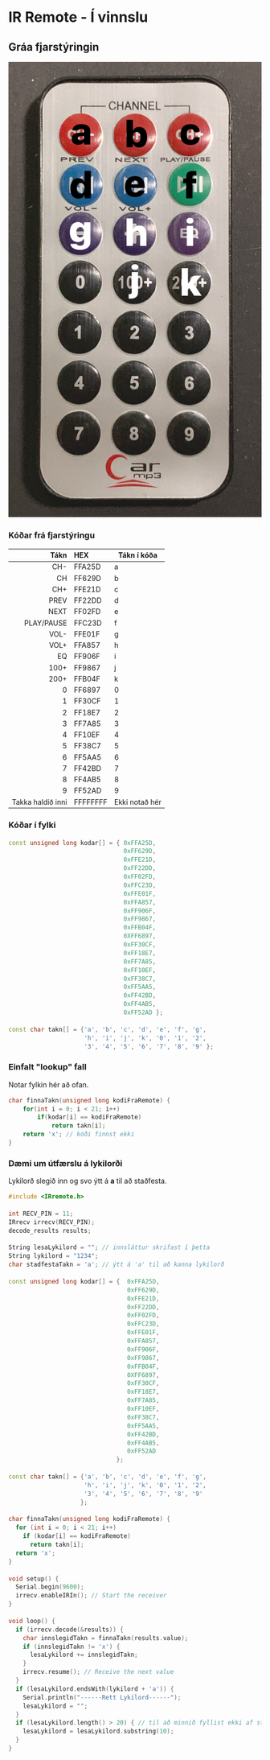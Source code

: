 # IR Remote - Í vinnslu

## Gráa fjarstýringin

![IR](../Myndir/ir_remote_merking_sm.png)

### Kóðar frá fjarstýringu

Tákn | HEX | Tákn í kóða
---: | :--- | ---
CH- | FFA25D | a
CH | FF629D | b
CH+ | FFE21D | c
PREV | FF22DD | d
NEXT | FF02FD | e
PLAY/PAUSE | FFC23D | f
VOL- | FFE01F | g
VOL+ | FFA857 | h
EQ | FF906F | i
100+ | FF9867 | j
200+ | FFB04F | k
0 | FF6897 | 0
1 | FF30CF | 1
2 | FF18E7 | 2
3 | FF7A85 | 3
4 | FF10EF | 4
5 | FF38C7 | 5
6 | FF5AA5 | 6
7 | FF42BD | 7
8 | FF4AB5 | 8
9 | FF52AD | 9
Takka haldið inni | FFFFFFFF | Ekki notað hér

### Kóðar í fylki

```c++
const unsigned long kodar[] = { 0xFFA25D,
                                0xFF629D,
                                0xFFE21D,
                                0xFF22DD,
                                0xFF02FD,
                                0xFFC23D,
                                0xFFE01F,
                                0xFFA857,
                                0xFF906F,
                                0xFF9867,
                                0xFFB04F,
                                0XFF6897,
                                0xFF30CF,
                                0xFF18E7,
                                0xFF7A85,
                                0xFF10EF,
                                0xFF38C7,
                                0xFF5AA5,
                                0xFF42BD,
                                0xFF4AB5,
                                0xFF52AD };

const char takn[] = {'a', 'b', 'c', 'd', 'e', 'f', 'g',
                     'h', 'i', 'j', 'k', '0', '1', '2',
                     '3', '4', '5', '6', '7', '8', '9' };
```

### Einfalt "lookup" fall

Notar fylkin hér að ofan.

```c++
char finnaTakn(unsigned long kodiFraRemote) {
    for(int i = 0; i < 21; i++)
        if(kodar[i] == kodiFraRemote)
            return takn[i];
    return 'x'; // kóði finnst ekki
}
```

### Dæmi um útfærslu á lykilorði

Lykilorð slegið inn og svo ýtt á **a** til að staðfesta.

```c++
#include <IRremote.h>

int RECV_PIN = 11;
IRrecv irrecv(RECV_PIN);
decode_results results;

String lesaLykilord = ""; // innsláttur skrifast í þetta
String lykilord = "1234";
char stadfestaTakn = 'a'; // ýtt á 'a' til að kanna lykilorð

const unsigned long kodar[] = {  0xFFA25D,
                                 0xFF629D,
                                 0xFFE21D,
                                 0xFF22DD,
                                 0xFF02FD,
                                 0xFFC23D,
                                 0xFFE01F,
                                 0xFFA857,
                                 0xFF906F,
                                 0xFF9867,
                                 0xFFB04F,
                                 0XFF6897,
                                 0xFF30CF,
                                 0xFF18E7,
                                 0xFF7A85,
                                 0xFF10EF,
                                 0xFF38C7,
                                 0xFF5AA5,
                                 0xFF42BD,
                                 0xFF4AB5,
                                 0xFF52AD
                              };

const char takn[] = {'a', 'b', 'c', 'd', 'e', 'f', 'g',
                     'h', 'i', 'j', 'k', '0', '1', '2',
                     '3', '4', '5', '6', '7', '8', '9'
                    };

char finnaTakn(unsigned long kodiFraRemote) {
  for (int i = 0; i < 21; i++)
    if (kodar[i] == kodiFraRemote)
      return takn[i];
  return 'x';
}

void setup() {
  Serial.begin(9600);
  irrecv.enableIRIn(); // Start the receiver
}

void loop() {
  if (irrecv.decode(&results)) {
    char innslegidTakn = finnaTakn(results.value);
    if (innslegidTakn != 'x') {
      lesaLykilord += innslegidTakn;
    }
    irrecv.resume(); // Receive the next value
  }
  if (lesaLykilord.endsWith(lykilord + 'a')) {
    Serial.println("------Rett Lykilord------");
    lesaLykilord = "";
  }
  if (lesaLykilord.length() > 20) { // til að minnið fyllist ekki af strengnum
    lesaLykilord = lesaLykilord.substring(10);
  }
}
```
